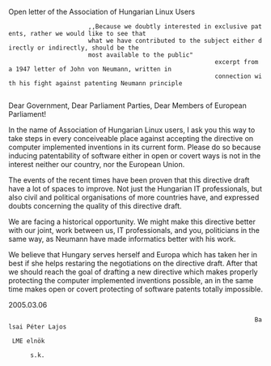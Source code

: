 Open letter of the Association of Hungarian Linux Users

`                      ,,Because we doubtly interested in exclusive patents, rather we would like to see that`\
`                      what we have contributed to the subject either directly or indirectly, should be the`\
`                      most available to the public"`\
`                                                         excerpt from a 1947 letter of John von Neumann, written in`\
`                                                         connection with his fight against patenting Neumann principle`\
`                                                         `

Dear Government, Dear Parliament Parties, Dear Members of European
Parliament!

In the name of Association of Hungarian Linux users, I ask you this way
to take steps in every conceiveable place against accepting the
directive on computer implemented inventions in its current form. Please
do so because inducing patentability of software either in open or
covert ways is not in the interest neither our country, nor the European
Union.

The events of the recent times have been proven that this directive
draft have a lot of spaces to improve. Not just the Hungarian IT
professionals, but also civil and political organisations of more
countries have, and expressed doubts concerning the quality of this
directive draft.

We are facing a historical opportunity. We might make this directive
better with our joint, work between us, IT professionals, and you,
politicians in the same way, as Neumann have made informatics better
with his work.

We believe that Hungary serves herself and Europa which has taken her in
best if she helps restaring the negotiations on the directive draft.
After that we should reach the goal of drafting a new directive which
makes properly protecting the computer implemented inventions possible,
an in the same time makes open or covert protecting of software patents
totally impossible.

2005.03.06

`                                                                    Balsai Péter Lajos`\
`                                                                       LME elnök`\
`                                                                            s.k.`
